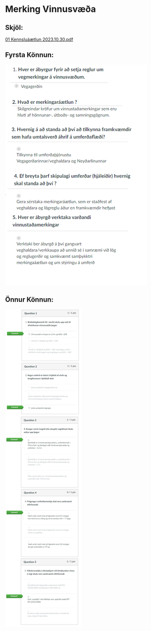 # Merking Vinnusvæða

## Skjöl:

[01 Kennsluáætlun 2023.10.30.pdf](docs/01%20Kennslu%C3%A1%C3%A6tlun%202023.10.30.pdf)




## Fyrsta Könnun:

![alt text](myndir/Q1.png)

## Önnur Könnun:

![alt text](myndir/Q2.png)
